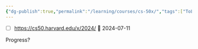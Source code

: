 ```yaml
---
{"dg-publish":true,"permalink":"/learning/courses/cs-50x/","tags":["ToLearn","Courses"],"noteIcon":"","created":"2023-12-26T19:14:00","updated":"2024-04-03 07:56"}
---
```


- [ ] https://cs50.harvard.edu/x/2024/ 📅 2024-07-11 

Progress?